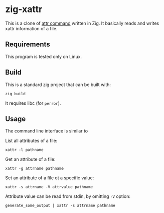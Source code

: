 zig-xattr
=========

This is a clone of [attr command][1] written in Zig. It basically reads and
writes xattr information of a file.

[1]: https://savannah.nongnu.org/projects/attr


Requirements
------------

This program is tested only on Linux.


Build
-----

This is a standard zig project that can be built with:

    zig build

It requires libc (for `perror`).


Usage
-----

The command line interface is similar to 

List all attributes of a file:

    xattr -l pathname

Get an attribute of a file:

    xattr -g attrname pathname

Set an attribute of a file ot a specific value:

    xattr -s attrname -V attrvalue pathname

Attribute value can be read from stdin, by omitting `-V` option:

    generate_some_output | xattr -s attrname pathname
